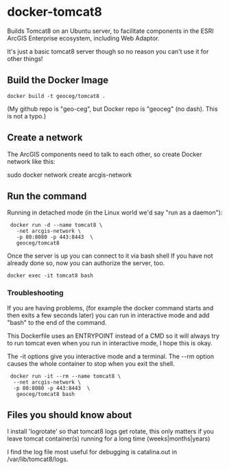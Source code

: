 # docker-tomcat8
Builds Tomcat8 on an Ubuntu server, to facilitate
components in the ESRI ArcGIS Enterprise ecosystem,
including Web Adaptor.

It's just a basic tomcat8 server though so no reason you can't use it for other things!

## Build the Docker Image

 ```
 docker build -t geoceg/tomcat8 .
 ```
(My github repo is "geo-ceg", but Docker repo is "geoceg" (no dash). This is not a typo.)

## Create a network

The ArcGIS components need to talk to each other, so create Docker network like this:

 sudo docker network create arcgis-network

## Run the command

Running in detached mode (in the Linux world we'd say "run as a daemon"):
```
 docker run -d --name tomcat8 \
   -net arcgis-network \
   -p 80:8080 -p 443:8443  \
   geoceg/tomcat8
```
Once the server is up you can connect to it via bash shell
If you have not already done so, now you can authorize the server, too.
 ```
 docker exec -it tomcat8 bash 
 ```

### Troubleshooting

If you are having problems, (for example the docker command starts and
then exits a few seconds later) you can run in interactive mode
and add "bash" to the end of the command.

This Dockerfile uses an ENTRYPOINT instead of a CMD so it will always
try to run tomcat even when you run in interactive mode, I hope this
is okay.

The -it options give you interactive mode and a terminal. The --rm option
causes the whole container to stop when you exit the shell.

```
 docker run -it --rm --name tomcat8 \
  --net arcgis-network \
  -p 80:8080 -p 443:8443  \
   geoceg/tomcat8 bash
```

## Files you should know about

I install 'logrotate' so that tomcat8 logs get rotate, this only matters if you leave tomcat container(s)
running for a long time (weeks|months|years)

I find the log file most useful for debugging is catalina.out in /var/lib/tomcat8/logs.

